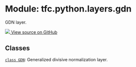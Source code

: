 <div itemscope itemtype="http://developers.google.com/ReferenceObject">
<meta itemprop="name" content="tfc.python.layers.gdn" />
<meta itemprop="path" content="Stable" />
</div>

# Module: tfc.python.layers.gdn

GDN layer.




<table class="tfo-github-link" align="left">
<a target="_blank" href=https://github.com/tensorflow/compression/tree/master/tensorflow_compression/python/layers/gdn.py>
  <img src="https://www.tensorflow.org/images/GitHub-Mark-32px.png" />
  View source on GitHub
</a>
</table>

<!-- Placeholder for "Used in" -->


## Classes

[`class GDN`](../../../tfc/GDN.md): Generalized divisive normalization layer.

